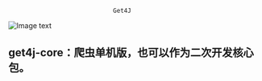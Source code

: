 
                                 Get4J 
![Image text]()

  get4j-core：爬虫单机版，也可以作为二次开发核心包。
  -----------
